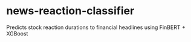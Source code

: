# news-reaction-classifier
Predicts stock reaction durations to financial headlines using FinBERT + XGBoost
